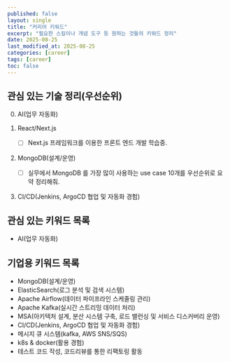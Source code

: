 ```yaml
---
published: false
layout: single
title: "커리어 키워드"
excerpt: "필요한 스킬이나 개념 도구 등 원하는 것들의 키워드 정리"
date: 2025-08-25
last_modified_at: 2025-08-25
categories: [career]
tags: [career]
toc: false
---
```


## 관심 있는 기술 정리(우선순위)
0. AI(업무 자동화)

1. React/Next.js
   - [ ] Next.js 프레임워크를 이용한 프론트 엔드 개발 학습중.

3. MongoDB(설계/운영)
   - [ ] 실무에서 MongoDB 를 가장 많이 사용하는 use case 10개를 우선순위로 요약 정리해줘.
  
4. CI/CD(Jenkins, ArgoCD 협업 및 자동화 경험)


## 관심 있는 키워드 목록
- AI(업무 자동화)
  
## 기업용 키워드 목록

- MongoDB(설계/운영)
- ElasticSearch(로그 분석 및 검색 시스템)
- Apache Airflow(데이터 파이프라인 스케줄링 관리)
- Apache Kafka(실시간 스트리밍 데이터 처리)
- MSA(아키텍처 설계, 분산 시스템 구축, 로드 밸런싱 및 서비스 디스커버리 운영)
- CI/CD(Jenkins, ArgoCD 협업 및 자동화 경험)
- 메시지 큐 시스템(kafka, AWS SNS/SQS)
- k8s & docker(활용 경험)
- 테스트 코드 작성, 코드리뷰를 통한 리팩토링 활동

  
